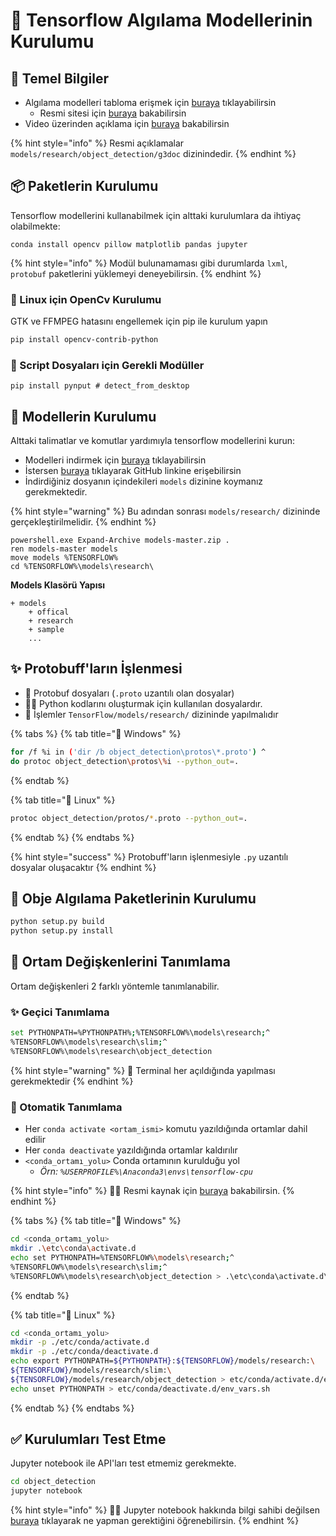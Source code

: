 # 🚧 Tensorflow Algılama Modellerinin Kurulumu

## 🔰 Temel Bilgiler

* Algılama modelleri tabloma erişmek için [buraya](https://github.com/yedhrab/YArtificalIntelligent/tree/f5ce601da28961f26a48e137783188839c9f5600/3%20-%20Tensorflow/detection_models/tensorflow_algılama_modelleri.pdf) tıklayabilirsin
  * Resmi sitesi için [buraya](https://github.com/tensorflow/models/blob/master/research/object_detection/g3doc/detection_model_zoo.md) bakabilirsin
* Video üzerinden açıklama için [buraya](https://youtu.be/COlbP62-B-U) bakabilirsin

{% hint style="info" %}
Resmi açıklamalar `models/research/object_detection/g3doc` dizinindedir.
{% endhint %}

## 📦 Paketlerin Kurulumu

Tensorflow modellerini kullanabilmek için alttaki kurulumlara da ihtiyaç olabilmekte:

```text
conda install opencv pillow matplotlib pandas jupyter
```

{% hint style="info" %}
Modül bulunamaması gibi durumlarda `lxml`, `protobuf` paketlerini yüklemeyi deneyebilirsin.
{% endhint %}

### 🐧 Linux için OpenCv Kurulumu

GTK ve FFMPEG hatasını engellemek için pip ile kurulum yapın

```bash
pip install opencv-contrib-python
```

### 🍱 Script Dosyaları için Gerekli Modüller

```text
pip install pynput # detect_from_desktop
```

## 🤖 Modellerin Kurulumu

Alttaki talimatlar ve komutlar yardımıyla tensorflow modellerini kurun:

* Modelleri indirmek için [buraya](https://github.com/tensorflow/models/archive/master.zip) tıklayabilirsin
* İstersen [buraya](https://github.com/tensorflow/models) tıklayarak GitHub linkine erişebilirsin
* İndirdiğiniz dosyanın içindekileri `models` dizinine koymanız gerekmektedir.

{% hint style="warning" %}
Bu adından sonrası `models/research/` dizininde gerçekleştirilmelidir.
{% endhint %}

```text
powershell.exe Expand-Archive models-master.zip .
ren models-master models
move models %TENSORFLOW%
cd %TENSORFLOW%\models\research\
```

**Models Klasörü Yapısı**

```text
+ models
    + offical
    + research
    + sample
    ...
```

## ✨ Protobuff'ların İşlenmesi

* 📃 Protobuf dosyaları \(`.proto` uzantılı olan dosyalar\) 
* 👨‍💻 Python kodlarını oluşturmak için kullanılan dosyalardır.
* 📢 İşlemler `TensorFlow/models/research/` dizininde yapılmalıdır

{% tabs %}
{% tab title="🎇 Windows" %}
```bash
for /f %i in ('dir /b object_detection\protos\*.proto') ^
do protoc object_detection\protos\%i --python_out=.
```
{% endtab %}

{% tab title="🐧 Linux" %}
```bash
protoc object_detection/protos/*.proto --python_out=.
```
{% endtab %}
{% endtabs %}

{% hint style="success" %}
Protobuff'ların işlenmesiyle `.py` uzantılı dosyalar oluşacaktır
{% endhint %}

## 🧐 Obje Algılama Paketlerinin Kurulumu

```python
python setup.py build
python setup.py install
```

## 🌃 Ortam Değişkenlerini Tanımlama

Ortam değişkenleri 2 farklı yöntemle tanımlanabilir.

### ✨ Geçici Tanımlama

```bash
set PYTHONPATH=%PYTHONPATH%;%TENSORFLOW%\models\research;^
%TENSORFLOW%\models\research\slim;^
%TENSORFLOW%\models\research\object_detection
```

{% hint style="warning" %}
📢 Terminal her açıldığında yapılması gerekmektedir
{% endhint %}

### 💫 Otomatik Tanımlama

* Her `conda activate <ortam_ismi>` komutu yazıldığında ortamlar dahil edilir
* Her `conda deactivate` yazıldığında ortamlar kaldırılır
* `<conda_ortamı_yolu>` Conda ortamının kurulduğu yol
  * _Örn: `%USERPROFILE%\Anaconda3\envs\tensorflow-cpu`_

{% hint style="info" %}
‍🧙‍♂ Resmi kaynak için [buraya](https://conda.io/projects/conda/en/latest/user-guide/tasks/manage-environments.html#saving-environment-variables) bakabilirsin.
{% endhint %}

{% tabs %}
{% tab title="🎇 Windows" %}
```bash
cd <conda_ortamı_yolu>
mkdir .\etc\conda\activate.d
echo set PYTHONPATH=%TENSORFLOW%\models\research;^
%TENSORFLOW%\models\research\slim;^
%TENSORFLOW%\models\research\object_detection > .\etc\conda\activate.d\env_vars.bat
```
{% endtab %}

{% tab title="🐧 Linux" %}
```bash
cd <conda_ortamı_yolu>
mkdir -p ./etc/conda/activate.d
mkdir -p ./etc/conda/deactivate.d
echo export PYTHONPATH=${PYTHONPATH}:${TENSORFLOW}/models/research:\
${TENSORFLOW}/models/research/slim:\
${TENSORFLOW}/models/research/object_detection > etc/conda/activate.d/env_vars.sh
echo unset PYTHONPATH > etc/conda/deactivate.d/env_vars.sh
```
{% endtab %}
{% endtabs %}

## ✅ Kurulumları Test Etme

Jupyter notebook ile API'ları test etmemiz gerekmekte.

```bash
cd object_detection
jupyter notebook
```

{% hint style="info" %}
‍🧙‍♂ Jupyter notebook hakkında bilgi sahibi değilsen [buraya](https://www.youtube.com/watch?v=COlbP62-B-U&feature=youtu.be&t=7m23s) tıklayarak ne yapman gerektiğini öğrenebilirsin.
{% endhint %}

